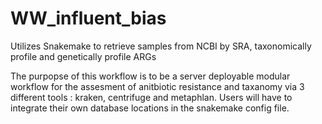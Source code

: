 # WW_influent_bias
Utilizes Snakemake to retrieve samples from NCBI by SRA, taxonomically profile and genetically profile ARGs

The purpopse of this workflow is to be a server deployable modular workflow for the assesment of anitbiotic resistance and taxanomy via 3 different tools : kraken, centrifuge and metaphlan. 
Users will have to integrate their own database locations in the snakemake config file. 
